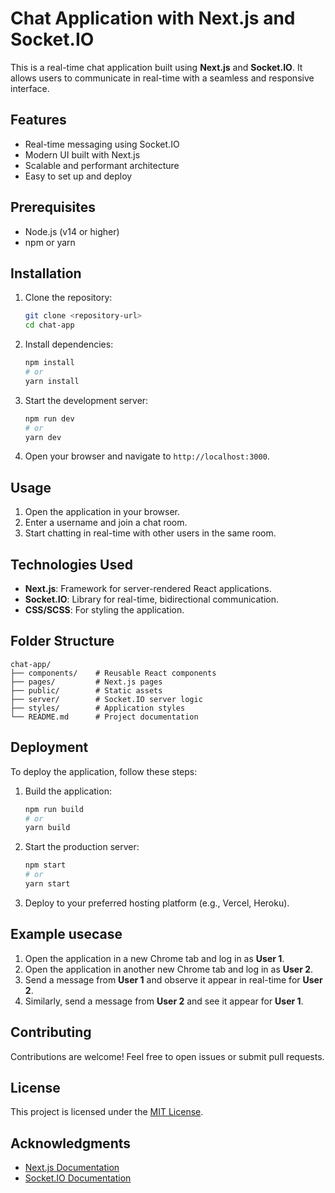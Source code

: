 # Chat Application with Next.js and Socket.IO

This is a real-time chat application built using **Next.js** and **Socket.IO**. It allows users to communicate in real-time with a seamless and responsive interface.

## Features

- Real-time messaging using Socket.IO
- Modern UI built with Next.js
- Scalable and performant architecture
- Easy to set up and deploy

## Prerequisites

- Node.js (v14 or higher)
- npm or yarn

## Installation

1. Clone the repository:
    ```bash
    git clone <repository-url>
    cd chat-app
    ```

2. Install dependencies:
    ```bash
    npm install
    # or
    yarn install
    ```

3. Start the development server:
    ```bash
    npm run dev
    # or
    yarn dev
    ```

4. Open your browser and navigate to `http://localhost:3000`.

## Usage

1. Open the application in your browser.
2. Enter a username and join a chat room.
3. Start chatting in real-time with other users in the same room.

## Technologies Used

- **Next.js**: Framework for server-rendered React applications.
- **Socket.IO**: Library for real-time, bidirectional communication.
- **CSS/SCSS**: For styling the application.

## Folder Structure

```
chat-app/
├── components/    # Reusable React components
├── pages/         # Next.js pages
├── public/        # Static assets
├── server/        # Socket.IO server logic
├── styles/        # Application styles
└── README.md      # Project documentation
```

## Deployment

To deploy the application, follow these steps:

1. Build the application:
    ```bash
    npm run build
    # or
    yarn build
    ```

2. Start the production server:
    ```bash
    npm start
    # or
    yarn start
    ```

3. Deploy to your preferred hosting platform (e.g., Vercel, Heroku).

## Example usecase
1. Open the application in a new Chrome tab and log in as **User 1**.
2. Open the application in another new Chrome tab and log in as **User 2**.
3. Send a message from **User 1** and observe it appear in real-time for **User 2**.
4. Similarly, send a message from **User 2** and see it appear for **User 1**.
## Contributing

Contributions are welcome! Feel free to open issues or submit pull requests.

## License

This project is licensed under the [MIT License](LICENSE).

## Acknowledgments

- [Next.js Documentation](https://nextjs.org/docs)
- [Socket.IO Documentation](https://socket.io/docs/)
